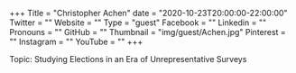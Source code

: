 +++
Title = "Christopher Achen"
date = "2020-10-23T20:00:00-22:00:00"
Twitter = ""
Website = ""
Type = "guest"
Facebook = ""
Linkedin = ""
Pronouns = ""
GitHub = ""
Thumbnail = "img/guest/Achen.jpg"
Pinterest = ""
Instagram = ""
YouTube = ""
+++

Topic: Studying Elections in an Era of Unrepresentative Surveys
